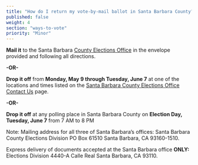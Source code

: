```yaml
---
title: "How do I return my vote-by-mail ballot in Santa Barbara County?"
published: false
weight: 4
section: "ways-to-vote"
priority: "Minor"
---
```


**Mail it** to the Santa Barbara [County Elections Office](#section-election-office-contact) in the envelope provided and following all directions.  

**-OR-**  

**Drop it off** from **Monday, May 9  through Tuesday, June 7** at one of the locations and times listed on the [Santa Barbara County Elections Office Contact Us](http://www.sbcassessor.com/Elections/ContactUs.aspx) page.  

**-OR-**  

**Drop it off** at any polling place in Santa Barbara County on **Election Day, Tuesday, June 7** from 7 AM to 8 PM  

Note: Mailing address for all three of Santa Barbara’s offices: Santa Barbara County Elections Division PO Box 61510 Santa Barbara, CA 93160-1510.  

Express delivery of documents accepted at the Santa Barbara office **ONLY:** Elections Division 4440-A Calle Real Santa Barbara, CA 93110.  
